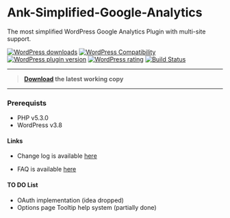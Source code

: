 # Ank-Simplified-Google-Analytics

The most simplified WordPress Google Analytics Plugin with multi-site support.

[![WordPress downloads](https://img.shields.io/wordpress/plugin/dt/ank-simplified-ga.svg?style=flat-square)](https://wordpress.org/plugins/ank-simplified-ga)
[![WordPress Compatibility ](https://img.shields.io/wordpress/v/ank-simplified-ga.svg?style=flat-square)](https://wordpress.org/plugins/ank-simplified-ga)
[![WordPress plugin version](https://img.shields.io/wordpress/plugin/v/ank-simplified-ga.svg?style=flat-square)](https://wordpress.org/plugins/ank-simplified-ga)
[![WordPress rating](https://img.shields.io/wordpress/plugin/r/ank-simplified-ga.svg?style=flat-square)](https://wordpress.org/plugins/ank-simplified-ga)
[![Build Status](https://travis-ci.org/ank91/ank-simplified-ga.svg)](https://travis-ci.org/ank91/ank-simplified-ga)

- - -

>**[Download](https://wordpress.org/plugins/ank-simplified-ga) the latest working copy**

- - -

### Prerequists
* PHP v5.3.0
* WordPress v3.8

#### Links
* Change log is available [here](https://wordpress.org/plugins/ank-simplified-ga/changelog/)

* FAQ is available [here](https://wordpress.org/plugins/ank-simplified-ga/faq/)


#### TO DO List
* OAuth implementation (idea dropped)
* Options page Tooltip help system (partially done)
